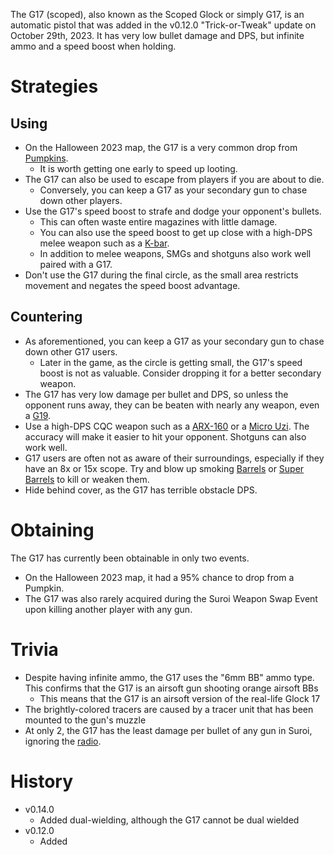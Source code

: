 <Event />

The G17 (scoped), also known as the Scoped Glock or simply G17, is an automatic pistol that was added in the v0.12.0 "Trick-or-Tweak" update on October 29th, 2023. It has very low bullet damage and DPS, but infinite ammo and a speed boost when holding.

# Strategies

## Using

- On the Halloween 2023 map, the G17 is a very common drop from [Pumpkins](/obstacles/pumpkin).
  - It is worth getting one early to speed up looting.
- The G17 can also be used to escape from players if you are about to die.
  - Conversely, you can keep a G17 as your secondary gun to chase down other players.
- Use the G17's speed boost to strafe and dodge your opponent's bullets.
  - This can often waste entire magazines with little damage.
  - You can also use the speed boost to get up close with a high-DPS melee weapon such as a [K-bar](/weapons/melee/kbar).
  - In addition to melee weapons, SMGs and shotguns also work well paired with a G17.
- Don't use the G17 during the final circle, as the small area restricts movement and negates the speed boost advantage.

## Countering

- As aforementioned, you can keep a G17 as your secondary gun to chase down other G17 users.
  - Later in the game, as the circle is getting small, the G17's speed boost is not as valuable. Consider dropping it for a better secondary weapon.
- The G17 has very low damage per bullet and DPS, so unless the opponent runs away, they can be beaten with nearly any weapon, even a [G19](/weapons/guns/g19).
- Use a high-DPS CQC weapon such as a [ARX-160](/weapons/guns/arx160) or a [Micro Uzi](/weapons/guns/micro_uzi). The accuracy will make it easier to hit your opponent. Shotguns can also work well.
- G17 users are often not as aware of their surroundings, especially if they have an 8x or 15x scope. Try and blow up smoking [Barrels](/obstacles/barrel) or [Super Barrels](/obstacles/super_barrel) to kill or weaken them.
- Hide behind cover, as the G17 has terrible obstacle DPS.

# Obtaining

The G17 has currently been obtainable in only two events.

- On the Halloween 2023 map, it had a 95% chance to drop from a Pumpkin.
- The G17 was also rarely acquired during the Suroi Weapon Swap Event upon killing another player with any gun.

# Trivia

- Despite having infinite ammo, the G17 uses the "6mm BB" ammo type. This confirms that the G17 is an airsoft gun shooting orange airsoft BBs
  - This means that the G17 is an airsoft version of the real-life Glock 17
- The brightly-colored tracers are caused by a tracer unit that has been mounted to the gun's muzzle
- At only 2, the G17 has the least damage per bullet of any gun in Suroi, ignoring the [radio](/weapons/guns/radio).

# History

- v0.14.0
  - Added dual-wielding, although the G17 cannot be dual wielded
- v0.12.0
  - Added

